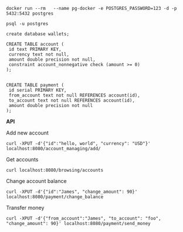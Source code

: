     docker run --rm   --name pg-docker -e POSTGRES_PASSWORD=123 -d -p 5432:5432 postgres
    
    psql -u postgres
    
    create database wallets;

    CREATE TABLE account (
     id text PRIMARY KEY,
     currency text not null,
     amount double precision not null,
     constraint account_nonnegative check (amount >= 0)
    );


    CREATE TABLE payment (
     id serial PRIMARY KEY,
     from_account text not null REFERENCES account(id),
     to_account text not null REFERENCES account(id),
     amount double precision not null
    );


**API**

Add new account 

`curl -XPUT -d'{"id":"hello, world", "currency": "USD"}' localhost:8080/account_managing/add/`

Get accounts

`curl localhost:8080/browsing/accounts`

Change account balance

`curl -XPUT -d'{"id":"James", "change_amount": 90}' localhost:8080/payment/change_balance`

Transfer money

`curl -XPUT -d'{"from_account":"James", "to_account": "foo", "change_amount": 90}' localhost:8080/payment/send_money`

